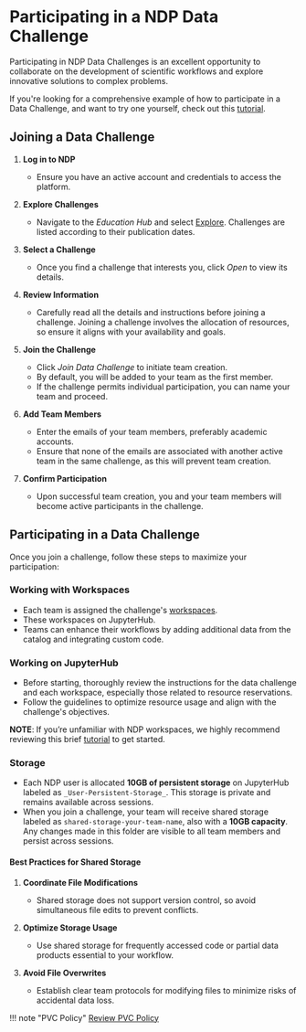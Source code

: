 # Participating in a NDP Data Challenge

Participating in NDP Data Challenges is an excellent opportunity to collaborate on the development of scientific workflows and explore innovative solutions to complex problems.

If you're looking for a comprehensive example of how to participate in a Data Challenge, and want to try one yourself, check out this [tutorial](https://nationaldataplatform.org/datachallengeonboarding.pdf).

## Joining a Data Challenge

1. **Log in to NDP**
    - Ensure you have an active account and credentials to access the platform.
2. **Explore Challenges**
    - Navigate to the *Education Hub* and select [Explore](https://nationaldataplatform.org/educationhub/explore). Challenges are listed according to their publication dates.
3. **Select a Challenge**
    - Once you find a challenge that interests you, click *Open* to view its details.

4. **Review Information**
    - Carefully read all the details and instructions before joining a challenge. Joining a challenge involves the allocation of resources, so ensure it aligns with your availability and goals.

5. **Join the Challenge**
    - Click *Join Data Challenge* to initiate team creation.
    - By default, you will be added to your team as the first member.
    - If the challenge permits individual participation, you can name your team and proceed.

6. **Add Team Members**
    - Enter the emails of your team members, preferably academic accounts.
    - Ensure that none of the emails are associated with another active team in the same challenge, as this will prevent team creation.

7. **Confirm Participation**
    - Upon successful team creation, you and your team members will become active participants in the challenge.

## Participating in a Data Challenge

Once you join a challenge, follow these steps to maximize your participation:

### Working with Workspaces

- Each team is assigned the challenge's [workspaces](../../workspace/overview.md).
- These workspaces on JupyterHub.
- Teams can enhance their workflows by adding additional data from the catalog and integrating custom code.

### Working on JupyterHub

- Before starting, thoroughly review the instructions for the data challenge and each workspace, especially those related to resource reservations.
- Follow the guidelines to optimize resource usage and align with the challenge's objectives.

**NOTE**: If you’re unfamiliar with NDP workspaces, we highly recommend reviewing this brief [tutorial](../../workspace/set-up.md) to get started.

### Storage

- Each NDP user is allocated **10GB of persistent storage** on JupyterHub labeled as `_User-Persistent-Storage_`. This storage is private and remains available across sessions. 
- When you join a challenge, your team will receive shared storage labeled as `shared-storage-your-team-name`, also with a **10GB capacity**. Any changes made in this folder are visible to all team members and persist across sessions.

#### Best Practices for Shared Storage

1. **Coordinate File Modifications**
    - Shared storage does not support version control, so avoid simultaneous file edits to prevent conflicts.

2. **Optimize Storage Usage**
    - Use shared storage for frequently accessed code or partial data products essential to your workflow.
   
3. **Avoid File Overwrites**
    - Establish clear team protocols for modifying files to minimize risks of accidental data loss.

!!! note "PVC Policy"
    [Review PVC Policy](../../policies/pvc-policy.md)